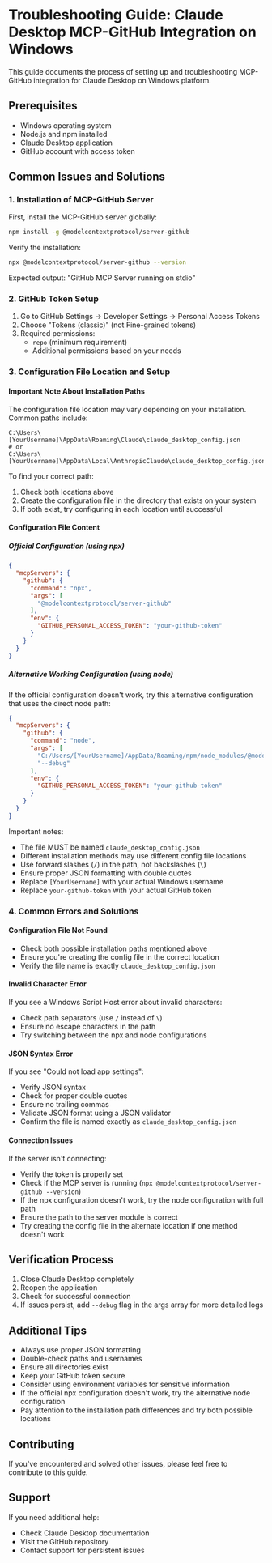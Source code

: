 # Troubleshooting Guide: Claude Desktop MCP-GitHub Integration on Windows

This guide documents the process of setting up and troubleshooting MCP-GitHub integration for Claude Desktop on Windows platform.

## Prerequisites
- Windows operating system
- Node.js and npm installed
- Claude Desktop application
- GitHub account with access token

## Common Issues and Solutions

### 1. Installation of MCP-GitHub Server
First, install the MCP-GitHub server globally:
```bash
npm install -g @modelcontextprotocol/server-github
```

Verify the installation:
```bash
npx @modelcontextprotocol/server-github --version
```
Expected output: "GitHub MCP Server running on stdio"

### 2. GitHub Token Setup
1. Go to GitHub Settings -> Developer Settings -> Personal Access Tokens
2. Choose "Tokens (classic)" (not Fine-grained tokens)
3. Required permissions:
   - `repo` (minimum requirement)
   - Additional permissions based on your needs

### 3. Configuration File Location and Setup

#### Important Note About Installation Paths
The configuration file location may vary depending on your installation. Common paths include:
```
C:\Users\[YourUsername]\AppData\Roaming\Claude\claude_desktop_config.json
# or
C:\Users\[YourUsername]\AppData\Local\AnthropicClaude\claude_desktop_config.json
```

To find your correct path:
1. Check both locations above
2. Create the configuration file in the directory that exists on your system
3. If both exist, try configuring in each location until successful

#### Configuration File Content

##### Official Configuration (using npx)
```json
{
  "mcpServers": {
    "github": {
      "command": "npx",
      "args": [
        "@modelcontextprotocol/server-github"
      ],
      "env": {
        "GITHUB_PERSONAL_ACCESS_TOKEN": "your-github-token"
      }
    }
  }
}
```

##### Alternative Working Configuration (using node)
If the official configuration doesn't work, try this alternative configuration that uses the direct node path:
```json
{
  "mcpServers": {
    "github": {
      "command": "node",
      "args": [
        "C:/Users/[YourUsername]/AppData/Roaming/npm/node_modules/@modelcontextprotocol/server-github/dist/index.js",
        "--debug"
      ],
      "env": {
        "GITHUB_PERSONAL_ACCESS_TOKEN": "your-github-token"
      }
    }
  }
}
```

Important notes:
- The file MUST be named `claude_desktop_config.json`
- Different installation methods may use different config file locations
- Use forward slashes (`/`) in the path, not backslashes (`\`)
- Ensure proper JSON formatting with double quotes
- Replace `[YourUsername]` with your actual Windows username
- Replace `your-github-token` with your actual GitHub token

### 4. Common Errors and Solutions

#### Configuration File Not Found
- Check both possible installation paths mentioned above
- Ensure you're creating the config file in the correct location
- Verify the file name is exactly `claude_desktop_config.json`

#### Invalid Character Error
If you see a Windows Script Host error about invalid characters:
- Check path separators (use `/` instead of `\`)
- Ensure no escape characters in the path
- Try switching between the npx and node configurations

#### JSON Syntax Error
If you see "Could not load app settings":
- Verify JSON syntax
- Check for proper double quotes
- Ensure no trailing commas
- Validate JSON format using a JSON validator
- Confirm the file is named exactly as `claude_desktop_config.json`

#### Connection Issues
If the server isn't connecting:
- Verify the token is properly set
- Check if the MCP server is running (`npx @modelcontextprotocol/server-github --version`)
- If the npx configuration doesn't work, try the node configuration with full path
- Ensure the path to the server module is correct
- Try creating the config file in the alternate location if one method doesn't work

## Verification Process
1. Close Claude Desktop completely
2. Reopen the application
3. Check for successful connection
4. If issues persist, add `--debug` flag in the args array for more detailed logs

## Additional Tips
- Always use proper JSON formatting
- Double-check paths and usernames
- Ensure all directories exist
- Keep your GitHub token secure
- Consider using environment variables for sensitive information
- If the official npx configuration doesn't work, try the alternative node configuration
- Pay attention to the installation path differences and try both possible locations

## Contributing
If you've encountered and solved other issues, please feel free to contribute to this guide.

## Support
If you need additional help:
- Check Claude Desktop documentation
- Visit the GitHub repository
- Contact support for persistent issues
